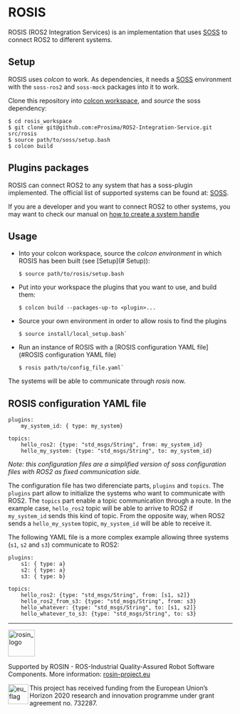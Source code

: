 # ROSIS
ROSIS (ROS2 Integration Services) is an implementation that uses [SOSS][soss] to connect ROS2 to different systems.

## Setup
ROSIS uses *colcon* to work.
As dependencies, it needs a [SOSS][soss] environment with the `soss-ros2` and `soss-mock` packages into it to work.

Clone this repository into [colcon workspace][colcon], and *source* the soss dependency:

```
$ cd rosis_workspace
$ git clone git@github.com:eProsima/ROS2-Integration-Service.git src/rosis
$ source path/to/soss/setup.bash
$ colcon build
```

## Plugins packages
ROSIS can connect ROS2 to any system that has a soss-plugin implemented.
The official list of supported systems can be found at: [SOSS][soss].

If you are a developer and you want to connect ROS2 to other systems,
you may want to check our manual on [how to create a system handle](docs/CreatingSH.md)

## Usage
* Into your colcon workspace, source the *colcon environment* in which ROSIS has been built (see [Setup](# Setup)):
  ```
  $ source path/to/rosis/setup.bash
  ```

* Put into your workspace the plugins that you want to use, and build them:
  ```
  $ colcon build --packages-up-to <plugin>...
  ```

* Source your own environment in order to allow rosis to find the plugins
  ```
  $ source install/local_setup.bash`
  ```

* Run an instance of ROSIS with a [ROSIS configuration YAML file](#ROSIS configuration YAML file)
  ```
  $ rosis path/to/config_file.yaml`
  ```

The systems will be able to communicate through *rosis* now.

## ROSIS configuration YAML file
```
plugins:
    my_system_id: { type: my_system}

topics:
    hello_ros2: {type: "std_msgs/String", from: my_system_id}
    hello_my_system: {type: "std_msgs/String", to: my_system_id}
```

*Note: this configuration files are a simplified version of soss configuration files with ROS2 as fixed communication side.*

The configuration file has two diferenciate parts, `plugins` and `topics`.
The `plugins` part allow to initialize the systems who want to communicate with ROS2.
The `topics` part enable a topic communication through a route.
In the example case, `hello_ros2` topic will be able to arrive to ROS2 if `my_system_id` sends this kind of topic.
From the opposite way, when ROS2 sends a `hello_my_system` topic, `my_system_id` will be able to receive it.

The following YAML file is a more complex example allowing three systems (`s1`, `s2` and `s3`) communicate to ROS2:
```
plugins:
    s1: { type: a}
    s2: { type: a}
    s3: { type: b}

topics:
    hello_ros2: {type: "std_msgs/String", from: [s1, s2]}
    hello_ros2_from_s3: {type: "std_msgs/String", from: s3}
    hello_whatever: {type: "std_msgs/String", to: [s1, s2]}
    hello_whatever_to_s3: {type: "std_msgs/String", to: s3}
```

---

<!--
    ROSIN acknowledgement from the ROSIN press kit
    @ https://github.com/rosin-project/press_kit
-->

<a href="http://rosin-project.eu">
  <img src="http://rosin-project.eu/wp-content/uploads/rosin_ack_logo_wide.png"
       alt="rosin_logo" height="60" >
</a>

Supported by ROSIN - ROS-Industrial Quality-Assured Robot Software Components.
More information: <a href="http://rosin-project.eu">rosin-project.eu</a>

<img src="http://rosin-project.eu/wp-content/uploads/rosin_eu_flag.jpg"
     alt="eu_flag" height="45" align="left" >

This project has received funding from the European Union’s Horizon 2020
research and innovation programme under grant agreement no. 732287.

[colcon]: https://index.ros.org/doc/ros2/Tutorials/Colcon-Tutorial/#create-a-workspace
[ros2]: https://index.ros.org/doc/ros2
[soss]: https://github.com/osrf/soss_v2
[fiware]: https://www.fiware.org/
